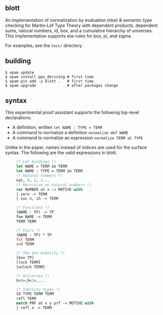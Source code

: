 ## blott

An implementation of normalization by evaluation (nbe) & semantic type checking for Martin-Löf Type Theory
with dependent products, dependent sums, natural numbers, id, box, and a cumulative hierarchy of universes. This
implementation supports eta-rules for box, pi, and sigma.

For examples, see the `test/` directory.

## building

```
$ opam update
$ opam install ppx_deriving # first time
$ opam pin add -y blott .   # first time
$ opam upgrade              # after packages change
```

## syntax

This experimental proof assistant supports the following top-level declarations:

 - A definition, written `let NAME : TYPE = TERM`
 - A command to normalize a definition `normalize def NAME`
 - A command to normalize an expression `normalize TERM at TYPE`

Unlike in the paper, names instead of indices are used for the surface syntax. The following are
the valid expressions in blott.

``` ocaml
     (* Let bindings *)
     let NAME = TERM in TERM
     let NAME : TYPE = TERM in TERM
     (* Natural numbers *)
     nat, 0, 1, 2...
     (* Recursion on natural numbers *)
     rec NUMBER at x -> MOTIVE with
     | zero -> TERM
     | suc n, ih -> TERM

     (* Functions *)
     (NAME : TP) -> TP
     fun NAME -> TERM
     TERM TERM

     (* Pairs *)
     (NAME : TP) * TP
     fst TERM
     snd TERM

     (* The box modality *)
     [box TP]
     [lock TERM]
     [unlock TERM]

     (* Universes *)
     U<0>,U<1>,...

     (* Identity types *)
     Id TYPE TERM TERM
     refl TERM
     match PRF at x y prf -> MOTIVE with
     | refl x -> TERM
```
